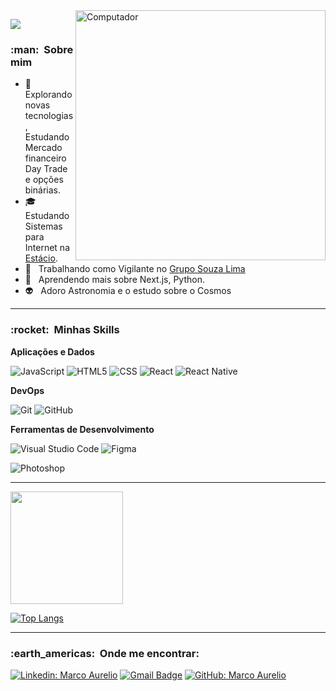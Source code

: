

<img src="https://64.media.tumblr.com/c0dc89d0f3d362a05687b4283266ca59/tumblr_ox5gb50aew1qeyvpto1_500.gifv" min-width="400px" max-width="400px" width="400px" align="right" alt="Computador">



![](https://komarev.com/ghpvc/?username=Marco1992sjc&color=006bed)

<h3> :man: &nbsp;Sobre mim </h3>

- 🤔 &nbsp; Explorando novas tecnologias, Estudando Mercado financeiro Day Trade e opções binárias.
- 🎓 &nbsp; Estudando Sistemas para Internet na <a href="https://estacio.br/">Estácio</a>.
- 💼 &nbsp; Trabalhando como Vigilante no <a href="https://gruposouzalima.com/"> Grupo Souza Lima</a>
- 🌱 &nbsp; Aprendendo mais sobre Next.js, Python.
- :alien: &nbsp; Adoro Astronomia e o estudo sobre o Cosmos


---

<h3> :rocket: &nbsp;Minhas Skills </h3>


**Aplicações e Dados**

  

  ![JavaScript](https://img.shields.io/badge/JavaScript-F7DF1E?style=for-the-badge&logo=javascript&logoColor=black)
  ![HTML5](https://img.shields.io/badge/HTML5-E34F26?style=for-the-badge&logo=html5&logoColor=white)
  ![CSS](https://img.shields.io/badge/CSS3-1572B6?style=for-the-badge&logo=css3&logoColor=white)
  ![React](https://img.shields.io/badge/React-20232A?style=for-the-badge&logo=react&logoColor=61DAFB)
  ![React Native](https://img.shields.io/badge/React_Native-20232A?style=for-the-badge&logo=react&logoColor=61DAFB)






**DevOps**

  ![Git](https://img.shields.io/badge/-Git-333333?style=flat&logo=git)
  ![GitHub](https://img.shields.io/badge/-GitHub-333333?style=flat&logo=github)
  

**Ferramentas de Desenvolvimento**

  ![Visual Studio Code](https://img.shields.io/badge/-Visual%20Studio%20Code-333333?style=flat&logo=visual-studio-code&logoColor=007ACC)
  ![Figma](https://img.shields.io/badge/-Figma-333333?style=flat&logo=figma&logoColor=007ACC)
  
![Photoshop](https://aleen42.github.io/badges/src/photoshop.svg)
<br/>


---

<a href="https://github.com/Marco1992sjc">
  <img height="180em" src="https://github-readme-stats.vercel.app/api?username=Marco1992sjc&bg_color=30,0ff1ce,904e95&title_color=fff&text_color=fff" />
</a>


[![Top Langs](https://github-readme-stats.vercel.app/api/top-langs/?username=Marco1992sjc&layout=compact&hide=innnosetup&theme=aura&show_icons=true)](https://github.com/marco1992sjc/github-readme-stats)


---

<h3> :earth_americas: &nbsp;Onde me encontrar: </h3> 

[![Linkedin: Marco Aurelio](https://img.shields.io/badge/LinkedIn-0077B5?style=for-the-badge&logo=linkedin&logoColor=white=https://www.linkedin.com/in/marco-aur%C3%A9lio-de-moraes-oliveira-46b013206)](https://www.linkedin.com/in/marco-aur%C3%A9lio-de-moraes-oliveira-46b013206)
[![Gmail Badge](https://img.shields.io/badge/Gmail-D14836?style=for-the-badge&logo=gmail&logoColor=white=mailto:marco1992sjc@gmail.com)](mailto:marco1992sjc@gmail.com)
[![GitHub: Marco Aurelio]( https://img.shields.io/github/followers/Marco1992sjc?label=follow&style=social)](https://github.com/Marco1992sjc)




